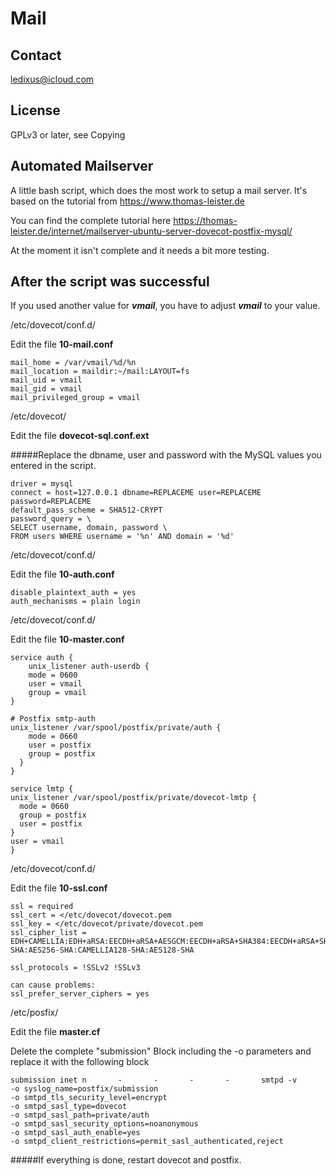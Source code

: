 # Mail

## Contact

ledixus@icloud.com

## License

GPLv3 or later, see Copying

## Automated Mailserver

A little bash script, which does the most work
to setup a mail server. It's based on the
tutorial from <https://www.thomas-leister.de>

You can find the complete tutorial here <https://thomas-leister.de/internet/mailserver-ubuntu-server-dovecot-postfix-mysql/>

At the moment it isn't complete and it needs a bit more testing.


## After the script was successful

If you used another value for ***vmail***, you have to adjust ***vmail*** to your value.

/etc/dovecot/conf.d/

Edit the file **10-mail.conf**

	mail_home = /var/vmail/%d/%n  
	mail_location = maildir:~/mail:LAYOUT=fs  
	mail_uid = vmail  
	mail_gid = vmail  
	mail_privileged_group = vmail   


/etc/dovecot/

Edit the file **dovecot-sql.conf.ext**

#####Replace the dbname, user and password with the MySQL values you entered in the script.

	driver = mysql
	connect = host=127.0.0.1 dbname=REPLACEME user=REPLACEME password=REPLACEME
	default_pass_scheme = SHA512-CRYPT
	password_query = \
	SELECT username, domain, password \
	FROM users WHERE username = '%n' AND domain = '%d'




/etc/dovecot/conf.d/ 

Edit the file **10-auth.conf**

	disable_plaintext_auth = yes
	auth_mechanisms = plain login
	
	
/etc/dovecot/conf.d/

Edit the file **10-master.conf** 

	service auth {
    	unix_listener auth-userdb {
        mode = 0600
        user = vmail
        group = vmail
    }

    # Postfix smtp-auth
    unix_listener /var/spool/postfix/private/auth {
        mode = 0660
        user = postfix
        group = postfix
      }
	}
	
	service lmtp {
    unix_listener /var/spool/postfix/private/dovecot-lmtp {
      mode = 0660
      group = postfix
      user = postfix
    }
    user = vmail
	}

/etc/dovecot/conf.d/

Edit the file **10-ssl.conf**

	ssl = required
	ssl_cert = </etc/dovecot/dovecot.pem
	ssl_key = </etc/dovecot/private/dovecot.pem
	ssl_cipher_list = EDH+CAMELLIA:EDH+aRSA:EECDH+aRSA+AESGCM:EECDH+aRSA+SHA384:EECDH+aRSA+SHA256:EECDH:+CAMELLIA256:+AES256:+CAMELLIA128:+AES128:SSLv3:!aNULL:!eNULL:!LOW:!3DES:!MD5:!EXP:!PSK:!DSS:!RC4:!SEED:!ECDSA:CAMELLIA256-SHA:AES256-SHA:CAMELLIA128-SHA:AES128-SHA
	
	ssl_protocols = !SSLv2 !SSLv3
	
	can cause problems:
	ssl_prefer_server_ciphers = yes
	

/etc/posfix/

Edit the file **master.cf**

Delete the complete "submission" Block including the -o parameters and replace it with the following block

	submission inet n       -       -       -       -       smtpd -v
  	-o syslog_name=postfix/submission
  	-o smtpd_tls_security_level=encrypt
  	-o smtpd_sasl_type=dovecot
  	-o smtpd_sasl_path=private/auth
  	-o smtpd_sasl_security_options=noanonymous
  	-o smtpd_sasl_auth_enable=yes
  	-o smtpd_client_restrictions=permit_sasl_authenticated,reject
  	
#####If everything is done, restart dovecot and postfix.
